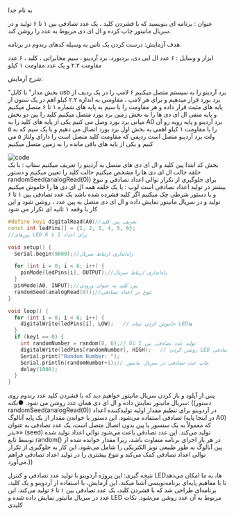 به نام خدا

عنوان : برنامه ای بنویسید که با فشردن کلید ، یک عدد تصادفی بین ۱ تا ۶ تولید و در سریال مانیتور چاپ کرده و ال ای دی مربوط به عدد را روشن کند.

هدف آزمایش: درست کردن یک تاس به وسیله کدهای رندوم در برنامه.

ابزار و وسایل : ۶ عدد ال ایی دی، بردبورد، برد آردینو ، سیم مخابراتی ، کلید ، ۶ عدد مقاومت ۲.۲ و یک عدد مقاومت ۱ کیلو

شرح آزمایش: 

"بخش مدار"
با کابل usb برد آردینو را به سیستم متصل میکنیم
۶ لامپ را در یک ردیف از برد بورد قرار میدهیم و برای هر لامپ ، مقاومتی به اندازه ۲.۲ کیلو اهم در یک ستون از پایه های مثبت قرار داده و  هر مقاومت را با سیم به پایه های شماره ۱ تا ۶ متصل میکنیم
و پایه منفی ال ای دی ها را به بخش زمین برد بورد متصل میکنیم
کلید را بین دو بخش میانی برد بورد وصل می کنیم 
یکی از پایه های کلید را به A0  برد آردینو و پایه روبه رو آن را با مقاومت ۱ کیلو اهمی به بخش اول برد بورد اتصال می دهیم و با یک سیم که به ۵ ولت برد آردینو متصل است ردیفی که مقاومت کلید متصل است را دارای ولتاژ ۵ می کنیم
و یکی از پایه های باقی مانده را به زمین متصل میکنیم

![code](./photo_2024-10-27_03-25-36.jpg)  
بخش کد
ابتدا پین کلید و ال ای دی های متصل به آردینو را تعریف میکنیم
ستاپ : با یک حلقه حالت ال ای دی ها را مشخص میکنیم
حالت کلید را تعیین میکنیم
و دستور
randomSeed(analogRead(0))
 برای جلوگیری از تکرار توالی اعداد تصادفی و تنوع بیشتر در تولید اعداد تصادفی است
لوپ : با یک حلقه همه ال ای دی ها را خاموش میکنیم و با دستور شرطی چک میکنیم اگر کلید فشرده شده باشد یک عدد تصادفی بین ۱ تا ۶ تولید و در سریال مانیتور نمایش داده و ال ای دی متصل به پین عدد ، روشن شود 
و این کار با وقفه ۱ ثانیه ای تکرار می شود
```cpp
#define key1 digitalRead(A0)//تعریف پین کلید
const int ledPins[] = {1, 2, 3, 4, 5, 6};
//پین‌های LED برای اعداد 1 تا 6

void setup() {
  Serial.begin(9600);//راه‌اندازی ارتباط سریال

  for (int i = 0; i < 6; i++) {
    pinMode(ledPins[i], OUTPUT);//راه‌اندازی ارتباط سریال
  }
  pinMode(A0, INPUT);//پین کلید به عنوان ورودی
  randomSeed(analogRead(0));//تنوع در اعداد تصادفی
}

void loop() {
  for (int i = 0; i < 6; i++) {
    digitalWrite(ledPins[i], LOW);   // خاموش کردن تمام LEDها
  }
  if (key1 == 0) {
    int randomNumber = random(0, 6);// تولید عدد تصادفی بین 1 تا6
    digitalWrite(ledPins[randomNumber], HIGH);   // روشن کردن LED مربوط به عدد تصادفی
    Serial.print("Random Number: ");
    Serial.println(randomNumber+1);// چاپ عدد تصادفی در سریال مانیتور
    delay(1000);
  }
}
```

پس از آپلود و باز کردن سریال مانیتور خواهیم دید که با فشردن کلید عدد رندوم روی سریال مانیتور نمایش داده و ال ای دی همان عدد روشن می شود.
 ●نکته:
((دستور randomSeed(analogRead(0)) در آردوینو برای تنظیم مقدار اولیه تولیدکننده اعداد تصادفی استفاده می‌شود. این دستور با خواندن مقدار از یک پایه آنالوگ (در اینجا پایه A0) که معمولاً به یک سنسور یا پین بدون اتصال متصل است، یک عدد تصادفی به عنوان «بذر» (seed) تولید می‌کند.
این عدد تصادفی باعث می‌شود توالی اعداد تولید شده توسط تابع random() در هر بار اجرای برنامه متفاوت باشد، زیرا مقدار خوانده شده از پین آنالوگ به طور طبیعی نویز الکتریکی را شامل می‌شود. این کار به جلوگیری از تکرار توالی اعداد تصادفی کمک می‌کند و تنوع بیشتری را در تولید اعداد تصادفی فراهم می‌آورد.))


نتیجه گیری: 
این پروژه آردوینو با تولید عدد تصادفی و کنترل LED‌ها، به ما امکان می‌دهد تا با مفاهیم پایه‌ای برنامه‌نویسی آشنا میکند.
این آزمایش، با استفاده از آردوینو و یک کلید، برنامه‌ای طراحی شد که با فشردن کلید، یک عدد تصادفی بین ۱ تا ۶ تولید می‌کند. این عدد در سریال مانیتور نمایش داده شده و LED مربوط به آن عدد روشن می‌شود.
نکات کلیدی